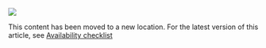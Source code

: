 ![](http://pnp.azurewebsites.net/images/pnp-logo.png)

This content has been moved to a new location. For the latest version of this article, see  [Availability checklist](https://azure.microsoft.com/documentation/articles/best-practices-availability-checklist/)
